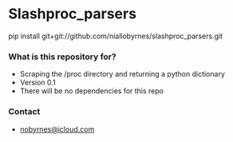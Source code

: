 # Slashproc_parsers #

pip install git+git://github.com/niallobyrnes/slashproc_parsers.git

### What is this repository for? ###

* Scraping the /proc directory and returning a python dictionary
* Version 0.1
* There will be no dependencies for this repo

### Contact ###

* nobyrnes@icloud.com
